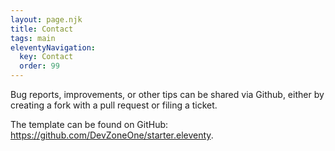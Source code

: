 ```yaml
---
layout: page.njk
title: Contact
tags: main
eleventyNavigation:
  key: Contact
  order: 99
---
```


Bug reports, improvements, or other tips can be shared via Github, either by creating a fork with a pull request or filing a ticket.

The template can be found on GitHub: <https://github.com/DevZoneOne/starter.eleventy>.
